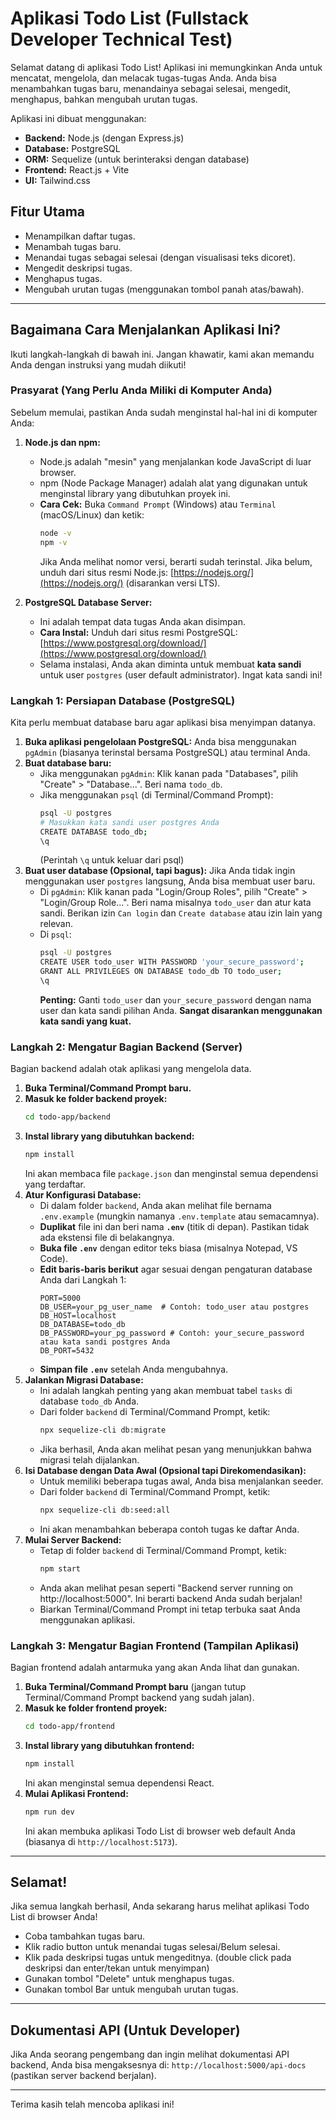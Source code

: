 # Aplikasi Todo List (Fullstack Developer Technical Test)

Selamat datang di aplikasi Todo List! Aplikasi ini memungkinkan Anda untuk mencatat, mengelola, dan melacak tugas-tugas Anda. Anda bisa menambahkan tugas baru, menandainya sebagai selesai, mengedit, menghapus, bahkan mengubah urutan tugas.

Aplikasi ini dibuat menggunakan:
* **Backend:** Node.js (dengan Express.js)
* **Database:** PostgreSQL
* **ORM:** Sequelize (untuk berinteraksi dengan database)
* **Frontend:** React.js + Vite
* **UI:** Tailwind.css

## Fitur Utama

* Menampilkan daftar tugas.
* Menambah tugas baru.
* Menandai tugas sebagai selesai (dengan visualisasi teks dicoret).
* Mengedit deskripsi tugas.
* Menghapus tugas.
* Mengubah urutan tugas (menggunakan tombol panah atas/bawah).

---

## Bagaimana Cara Menjalankan Aplikasi Ini?

Ikuti langkah-langkah di bawah ini. Jangan khawatir, kami akan memandu Anda dengan instruksi yang mudah diikuti!

### Prasyarat (Yang Perlu Anda Miliki di Komputer Anda)

Sebelum memulai, pastikan Anda sudah menginstal hal-hal ini di komputer Anda:

1.  **Node.js dan npm:**
    * Node.js adalah "mesin" yang menjalankan kode JavaScript di luar browser.
    * npm (Node Package Manager) adalah alat yang digunakan untuk menginstal library yang dibutuhkan proyek ini.
    * **Cara Cek:** Buka `Command Prompt` (Windows) atau `Terminal` (macOS/Linux) dan ketik:
        ```bash
        node -v
        npm -v
        ```
        Jika Anda melihat nomor versi, berarti sudah terinstal. Jika belum, unduh dari situs resmi Node.js: [https://nodejs.org/](https://nodejs.org/) (disarankan versi LTS).

2.  **PostgreSQL Database Server:**
    * Ini adalah tempat data tugas Anda akan disimpan.
    * **Cara Instal:** Unduh dari situs resmi PostgreSQL: [https://www.postgresql.org/download/](https://www.postgresql.org/download/)
    * Selama instalasi, Anda akan diminta untuk membuat **kata sandi** untuk user `postgres` (user default administrator). Ingat kata sandi ini!

### Langkah 1: Persiapan Database (PostgreSQL)

Kita perlu membuat database baru agar aplikasi bisa menyimpan datanya.

1.  **Buka aplikasi pengelolaan PostgreSQL:** Anda bisa menggunakan `pgAdmin` (biasanya terinstal bersama PostgreSQL) atau terminal Anda.
2.  **Buat database baru:**
    * Jika menggunakan `pgAdmin`: Klik kanan pada "Databases", pilih "Create" > "Database...". Beri nama `todo_db`.
    * Jika menggunakan `psql` (di Terminal/Command Prompt):
        ```bash
        psql -U postgres
        # Masukkan kata sandi user postgres Anda
        CREATE DATABASE todo_db;
        \q
        ```
        (Perintah `\q` untuk keluar dari psql)
3.  **Buat user database (Opsional, tapi bagus):** Jika Anda tidak ingin menggunakan user `postgres` langsung, Anda bisa membuat user baru.
    * Di `pgAdmin`: Klik kanan pada "Login/Group Roles", pilih "Create" > "Login/Group Role...". Beri nama misalnya `todo_user` dan atur kata sandi. Berikan izin `Can login` dan `Create database` atau izin lain yang relevan.
    * Di `psql`:
        ```bash
        psql -U postgres
        CREATE USER todo_user WITH PASSWORD 'your_secure_password';
        GRANT ALL PRIVILEGES ON DATABASE todo_db TO todo_user;
        \q
        ```
        **Penting:** Ganti `todo_user` dan `your_secure_password` dengan nama user dan kata sandi pilihan Anda. **Sangat disarankan menggunakan kata sandi yang kuat.**

### Langkah 2: Mengatur Bagian Backend (Server)

Bagian backend adalah otak aplikasi yang mengelola data.

1.  **Buka Terminal/Command Prompt baru.**
2.  **Masuk ke folder backend proyek:**
    ```bash
    cd todo-app/backend
    ```
3.  **Instal library yang dibutuhkan backend:**
    ```bash
    npm install
    ```
    Ini akan membaca file `package.json` dan menginstal semua dependensi yang terdaftar.
4.  **Atur Konfigurasi Database:**
    * Di dalam folder `backend`, Anda akan melihat file bernama `.env.example` (mungkin namanya `.env.template` atau semacamnya).
    * **Duplikat** file ini dan beri nama **`.env`** (titik di depan). Pastikan tidak ada ekstensi file di belakangnya.
    * **Buka file `.env`** dengan editor teks biasa (misalnya Notepad, VS Code).
    * **Edit baris-baris berikut** agar sesuai dengan pengaturan database Anda dari Langkah 1:
        ```
        PORT=5000
        DB_USER=your_pg_user_name  # Contoh: todo_user atau postgres
        DB_HOST=localhost
        DB_DATABASE=todo_db
        DB_PASSWORD=your_pg_password # Contoh: your_secure_password atau kata sandi postgres Anda
        DB_PORT=5432
        ```
    * **Simpan file `.env`** setelah Anda mengubahnya.
5.  **Jalankan Migrasi Database:**
    * Ini adalah langkah penting yang akan membuat tabel `tasks` di database `todo_db` Anda.
    * Dari folder `backend` di Terminal/Command Prompt, ketik:
        ```bash
        npx sequelize-cli db:migrate
        ```
    * Jika berhasil, Anda akan melihat pesan yang menunjukkan bahwa migrasi telah dijalankan.
6.  **Isi Database dengan Data Awal (Opsional tapi Direkomendasikan):**
    * Untuk memiliki beberapa tugas awal, Anda bisa menjalankan seeder.
    * Dari folder `backend` di Terminal/Command Prompt, ketik:
        ```bash
        npx sequelize-cli db:seed:all
        ```
    * Ini akan menambahkan beberapa contoh tugas ke daftar Anda.
7.  **Mulai Server Backend:**
    * Tetap di folder `backend` di Terminal/Command Prompt, ketik:
        ```bash
        npm start
        ```
    * Anda akan melihat pesan seperti "Backend server running on http://localhost:5000". Ini berarti backend Anda sudah berjalan!
    * Biarkan Terminal/Command Prompt ini tetap terbuka saat Anda menggunakan aplikasi.

### Langkah 3: Mengatur Bagian Frontend (Tampilan Aplikasi)

Bagian frontend adalah antarmuka yang akan Anda lihat dan gunakan.

1.  **Buka Terminal/Command Prompt baru** (jangan tutup Terminal/Command Prompt backend yang sudah jalan).
2.  **Masuk ke folder frontend proyek:**
    ```bash
    cd todo-app/frontend
    ```
3.  **Instal library yang dibutuhkan frontend:**
    ```bash
    npm install
    ```
    Ini akan menginstal semua dependensi React.
4.  **Mulai Aplikasi Frontend:**
    ```bash
    npm run dev
    ```
    Ini akan membuka aplikasi Todo List di browser web default Anda (biasanya di `http://localhost:5173`).

---

## Selamat!

Jika semua langkah berhasil, Anda sekarang harus melihat aplikasi Todo List di browser Anda!

* Coba tambahkan tugas baru.
* Klik radio button untuk menandai tugas selesai/Belum selesai.
* Klik pada deskripsi tugas untuk mengeditnya. (double click pada deskripsi dan enter/tekan untuk menyimpan)
* Gunakan tombol "Delete" untuk menghapus tugas.
* Gunakan tombol Bar untuk mengubah urutan tugas.

---

## Dokumentasi API (Untuk Developer)

Jika Anda seorang pengembang dan ingin melihat dokumentasi API backend, Anda bisa mengaksesnya di:
`http://localhost:5000/api-docs` (pastikan server backend berjalan).

---

Terima kasih telah mencoba aplikasi ini!